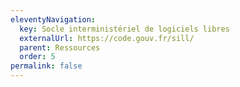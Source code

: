 ```yaml
---
eleventyNavigation:
  key: Socle interministériel de logiciels libres
  externalUrl: https://code.gouv.fr/sill/
  parent: Ressources
  order: 5
permalink: false
---
```

